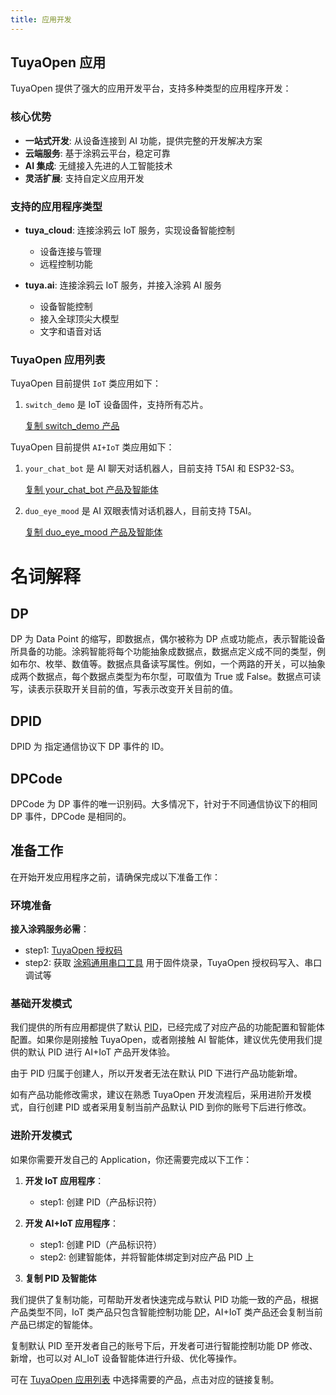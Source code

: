 ```yaml
---
title: 应用开发
---
```


## TuyaOpen 应用

TuyaOpen 提供了强大的应用开发平台，支持多种类型的应用程序开发：

### 核心优势

- **一站式开发**: 从设备连接到 AI 功能，提供完整的开发解决方案
- **云端服务**: 基于涂鸦云平台，稳定可靠
- **AI 集成**: 无缝接入先进的人工智能技术
- **灵活扩展**: 支持自定义应用开发

### 支持的应用程序类型

- **tuya_cloud**: 连接涂鸦云 IoT 服务，实现设备智能控制
  - 设备连接与管理
  - 远程控制功能

- **tuya.ai**: 连接涂鸦云 IoT 服务，并接入涂鸦 AI 服务
  - 设备智能控制
  - 接入全球顶尖大模型
  - 文字和语音对话

### TuyaOpen 应用列表

TuyaOpen 目前提供 `IoT` 类应用如下：
1. `switch_demo` 是 IoT 设备固件，支持所有芯片。

   [复制 switch_demo 产品](https://pbt.tuya.com/s?p=b38aaa08d42d0d90ce4cdda28af92cf7&u=6232683ef12714848fae37955806cb9e&t=1)

TuyaOpen 目前提供 `AI+IoT` 类应用如下：

1. `your_chat_bot` 是 AI 聊天对话机器人，目前支持 T5AI 和 ESP32-S3。

   [复制 your_chat_bot 产品及智能体](https://pbt.tuya.com/s?p=e766ed60b3a28ef8e381965cf0cbb035&u=6232683ef12714848fae37955806cb9e&t=1)

2. `duo_eye_mood` 是 AI 双眼表情对话机器人，目前支持 T5AI。

   [复制 duo_eye_mood 产品及智能体](https://pbt.tuya.com/s?p=e766ed60b3a28ef8e381965cf0cbb035&u=6232683ef12714848fae37955806cb9e&t=1)

# 名词解释

## DP
DP 为 Data Point 的缩写，即数据点，偶尔被称为 DP 点或功能点，表示智能设备所具备的功能。涂鸦智能将每个功能抽象成数据点，数据点定义成不同的类型，例如布尔、枚举、数值等。数据点具备读写属性。例如，一个两路的开关，可以抽象成两个数据点，每个数据点类型为布尔型，可取值为 True 或 False。数据点可读写，读表示获取开关目前的值，写表示改变开关目前的值。

## DPID
DPID 为 指定通信协议下 DP 事件的 ID。

## DPCode
DPCode 为 DP 事件的唯一识别码。大多情况下，针对于不同通信协议下的相同 DP 事件，DPCode 是相同的。


## 准备工作

在开始开发应用程序之前，请确保完成以下准备工作：

### 环境准备

**接入涂鸦服务必需**：
   - step1: [TuyaOpen 授权码](../quick-start/index.md#tuyaopen-授权码获取)
   - step2: 获取 [涂鸦通用串口工具](https://www.tuyaopen.ai/zh/tools/tyutool) 用于固件烧录，TuyaOpen 授权码写入、串口调试等

### 基础开发模式

我们提供的所有应用都提供了默认 [PID](../quick-start/index.md#pid)，已经完成了对应产品的功能配置和智能体配置。如果你是刚接触 TuyaOpen，或者刚接触 AI 智能体，建议优先使用我们提供的默认 PID 进行 AI+IoT 产品开发体验。

由于 PID 归属于创建人，所以开发者无法在默认 PID 下进行产品功能新增。

如有产品功能修改需求，建议在熟悉 TuyaOpen 开发流程后，采用进阶开发模式，自行创建 PID 或者采用复制当前产品默认 PID 到你的账号下后进行修改。

### 进阶开发模式
如果你需要开发自己的 Application，你还需要完成以下工作：

1. **开发 IoT 应用程序**：
   - step1: 创建 PID（产品标识符）

2. **开发 AI+IoT 应用程序**：
   - step1: 创建 PID（产品标识符）
   - step2: 创建智能体，并将智能体绑定到对应产品 PID 上

3. **复制 PID 及智能体**

我们提供了复制功能，可帮助开发者快速完成与默认 PID 功能一致的产品，根据产品类型不同，IoT 类产品只包含智能控制功能 [DP](#dp)，AI+IoT 类产品还会复制当前产品已绑定的智能体。

复制默认 PID 至开发者自己的账号下后，开发者可进行智能控制功能 DP 修改、新增，也可以对 AI_IoT 设备智能体进行升级、优化等操作。

可在 [TuyaOpen 应用列表](#tuyaopen-应用列表) 中选择需要的产品，点击对应的链接复制。